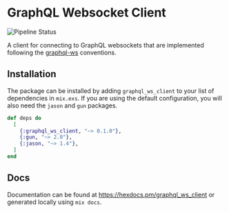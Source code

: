 # GraphQL Websocket Client

![Pipeline Status](https://github.com/tlux/graphql_ws_client/actions/workflows/elixir.yml/badge.svg)

A client for connecting to GraphQL websockets that are implemented following the
[graphql-ws](https://github.com/enisdenjo/graphql-ws) conventions.

## Installation

The package can be installed by adding `graphql_ws_client` to your list of
dependencies in `mix.exs`. If you are using the default configuration, you will
also need the `jason` and `gun` packages.

```elixir
def deps do
  [
    {:graphql_ws_client, "~> 0.1.0"},
    {:gun, "~> 2.0"},
    {:jason, "~> 1.4"},
  ]
end
```

## Docs

Documentation can be found at <https://hexdocs.pm/graphql_ws_client> or
generated locally using `mix docs`.

